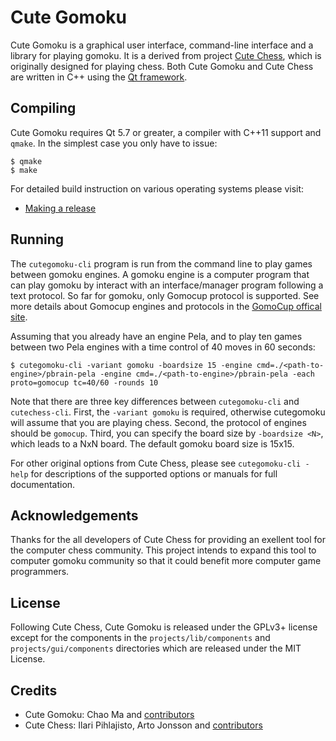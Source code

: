 Cute Gomoku
===========

Cute Gomoku is a graphical user interface, command-line interface and a library
for playing gomoku. It is a derived from project [Cute Chess](https://cutechess.com/), which is 
originally designed for playing chess. Both Cute Gomoku and Cute Chess are
written in C++ using the [Qt framework](https://www.qt.io/).

Compiling
---------

Cute Gomoku requires Qt 5.7 or greater, a compiler with C++11 support and `qmake`.
In the simplest case you only have to issue:

    $ qmake
    $ make

For detailed build instruction on various operating systems please visit:
* [Making a release](https://github.com/cutechess/cutechess/wiki/Making-a-release)

Running
-------

The `cutegomoku-cli` program is run from the command line to play games between
gomoku engines. A gomoku engine is a computer program that can play gomoku by interact with
an interface/manager program following a text protocol. So far for gomoku, 
only Gomocup protocol is supported. See more details about Gomocup engines and 
protocols in the [GomoCup offical site](https://gomocup.org/).

Assuming that you already have an engine Pela, and to play ten games between two 
Pela engines with a time control of 40 moves in 60 seconds:

    $ cutegomoku-cli -variant gomoku -boardsize 15 -engine cmd=./<path-to-engine>/pbrain-pela -engine cmd=./<path-to-engine>/pbrain-pela -each proto=gomocup tc=40/60 -rounds 10

Note that there are three key differences between  `cutegomoku-cli` and `cutechess-cli`.
First, the `-variant gomoku` is required, otherwise cutegomoku will assume that you are playing chess.
Second, the protocol of engines should be `gomocup`.
Third, you can specify the board size by `-boardsize <N>`, which leads to a NxN board. 
The default gomoku board size is 15x15.

For other original options from Cute Chess, please see `cutegomoku-cli -help` for 
descriptions of the supported options or manuals for full documentation.

Acknowledgements
----------------

Thanks for the all developers of Cute Chess for providing an exellent tool for 
the computer chess community. This project intends to expand this tool to 
computer gomoku community so that it could benefit more computer game programmers.


License
-------

Following Cute Chess, Cute Gomoku is released under the GPLv3+ license except 
for the components in the `projects/lib/components` and `projects/gui/components` 
directories which are released under the MIT License.

Credits
-------

- Cute Gomoku: Chao Ma and [contributors](https://github.com/cutechess/cutechess/graphs/contributors)
- Cute Chess: Ilari Pihlajisto, Arto Jonsson and [contributors](https://github.com/cutechess/cutechess/graphs/contributors)
